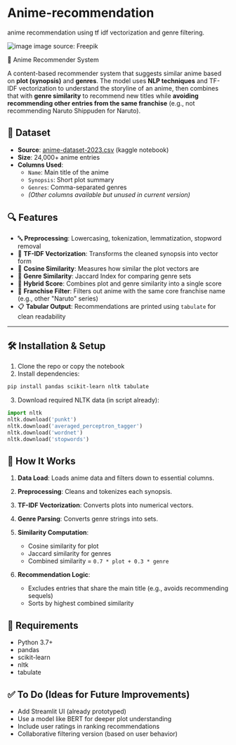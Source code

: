 # Anime-recommendation
anime recommendation using tf idf vectorization and genre filtering.


![image](https://github.com/user-attachments/assets/6b9a080f-fd75-4a94-8f0d-8cac588990da)
image source: Freepik





🎌 Anime Recommender System

A content-based recommender system that suggests similar anime based on **plot (synopsis)** and **genres**. The model uses **NLP techniques** and TF-IDF vectorization to understand the storyline of an anime, then combines that with **genre similarity** to recommend new titles while **avoiding recommending other entries from the same franchise** (e.g., not recommending Naruto Shippuden for Naruto).



## 📁 Dataset

- **Source**: [anime-dataset-2023.csv](#) (kaggle notebook)
- **Size**: 24,000+ anime entries
- **Columns Used**:
  - `Name`: Main title of the anime
  - `Synopsis`: Short plot summary
  - `Genres`: Comma-separated genres
  - *(Other columns available but unused in current version)*


## 🔍 Features

- 🔤 **Preprocessing**: Lowercasing, tokenization, lemmatization, stopword removal
- 🧠 **TF-IDF Vectorization**: Transforms the cleaned synopsis into vector form
- 🤝 **Cosine Similarity**: Measures how similar the plot vectors are
- 🧩 **Genre Similarity**: Jaccard Index for comparing genre sets
- 🧪 **Hybrid Score**: Combines plot and genre similarity into a single score
- 🚫 **Franchise Filter**: Filters out anime with the same core franchise name (e.g., other "Naruto" series)
- 📋 **Tabular Output**: Recommendations are printed using `tabulate` for clean readability

---

## 🛠️ Installation & Setup

1. Clone the repo or copy the notebook
2. Install dependencies:

```bash
pip install pandas scikit-learn nltk tabulate
```

3. Download required NLTK data (in script already):

```python
import nltk
nltk.download('punkt')
nltk.download('averaged_perceptron_tagger')
nltk.download('wordnet')
nltk.download('stopwords')
```


## 🚀 How It Works

1. **Data Load**: Loads anime data and filters down to essential columns.
2. **Preprocessing**: Cleans and tokenizes each synopsis.
3. **TF-IDF Vectorization**: Converts plots into numerical vectors.
4. **Genre Parsing**: Converts genre strings into sets.
5. **Similarity Computation**:

   * Cosine similarity for plot
   * Jaccard similarity for genres
   * Combined similarity = `0.7 * plot + 0.3 * genre`
6. **Recommendation Logic**:

   * Excludes entries that share the main title (e.g., avoids recommending sequels)
   * Sorts by highest combined similarity


## 📌 Requirements

* Python 3.7+
* pandas
* scikit-learn
* nltk
* tabulate

## ✅ To Do (Ideas for Future Improvements)

* Add Streamlit UI (already prototyped)
* Use a model like BERT for deeper plot understanding
* Include user ratings in ranking recommendations
* Collaborative filtering version (based on user behavior)
